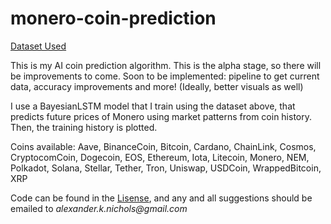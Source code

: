 # monero-coin-prediction

[Dataset Used](https://www.kaggle.com/datasets/sudalairajkumar/cryptocurrencypricehistory?select=coin_Monero.csv)

This is my AI coin prediction algorithm. This is the alpha stage, so there will be improvements to come. Soon to be implemented: pipeline to get current data, accuracy improvements and more! (Ideally, better visuals as well)

I use a BayesianLSTM model that I train using the dataset above, that predicts future prices of Monero using market patterns from coin history. Then, the training history is plotted. 

Coins available: Aave, BinanceCoin, Bitcoin, Cardano, ChainLink, Cosmos, CryptocomCoin, Dogecoin, EOS, Ethereum, Iota, Litecoin, Monero, NEM, Polkadot, Solana, Stellar, Tether, Tron, Uniswap, USDCoin, WrappedBitcoin, XRP

Code can be found in the [Lisense](LICENSE), and any and all suggestions should be emailed to _alexander.k.nichols@gmail.com_